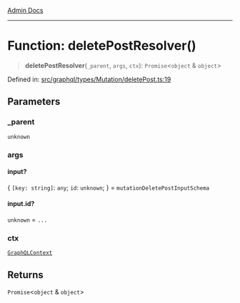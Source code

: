[Admin Docs](/)

***

# Function: deletePostResolver()

> **deletePostResolver**(`_parent`, `args`, `ctx`): `Promise`\<`object` & `object`\>

Defined in: [src/graphql/types/Mutation/deletePost.ts:19](https://github.com/Suyash878/talawa-api/blob/05d9dfc8d9c5928ef559c72f2ab0492d0dbbb48c/src/graphql/types/Mutation/deletePost.ts#L19)

## Parameters

### \_parent

`unknown`

### args

#### input?

\{ `[key: string]`: `any`;  `id`: `unknown`; \} = `mutationDeletePostInputSchema`

#### input.id?

`unknown` = `...`

### ctx

[`GraphQLContext`](../../../../context/type-aliases/GraphQLContext.md)

## Returns

`Promise`\<`object` & `object`\>
